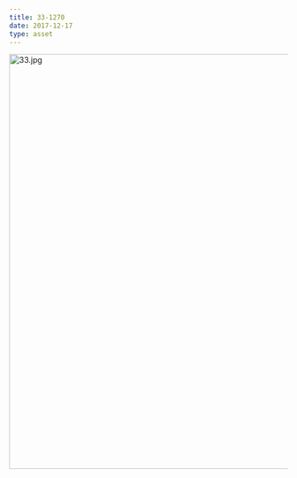 ```yaml
---
title: 33-1270
date: 2017-12-17
type: asset
---
```

<img src="https://histologylab.ctl.columbia.edu/assets/images/33.jpg" height="750" alt="33.jpg" style="margin: 0;padding: 0;border: 0;">
